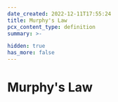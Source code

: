 ```yaml
---
date_created: 2022-12-11T17:55:24
title: Murphy's Law
pcx_content_type: definition
summary: >-

hidden: true
has_more: false
---
```


# Murphy's Law
